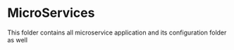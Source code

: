 # MicroServices
This folder contains all microservice application and its configuration folder as well
